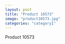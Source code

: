 ```yaml
---
layout: post
title: "Product 10573"
image: "product10573.jpg"
categories: "category1"
---
```

Product 10573
